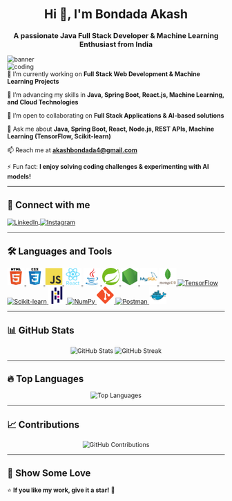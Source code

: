 <h1 align="center">Hi 👋, I'm Bondada Akash</h1>
<h3 align="center">A passionate Java Full Stack Developer & Machine Learning Enthusiast from India</h3>

<img src="https://user-images.githubusercontent.com/74038190/219923809-b86dc415-a0c2-4a38-bc88-ad6cf06395a8.gif" alt="banner">

<img src="https://user-images.githubusercontent.com/74038190/229223263-cf2e4b07-2615-4f87-9c38-e37600f8381a.gif" alt="coding" align="right" width="600px">

🔭 I’m currently working on **Full Stack Web Development & Machine Learning Projects**  

🌱 I’m advancing my skills in **Java, Spring Boot, React.js, Machine Learning, and Cloud Technologies**  

👯 I’m open to collaborating on **Full Stack Applications & AI-based solutions**  

💬 Ask me about **Java, Spring Boot, React, Node.js, REST APIs, Machine Learning (TensorFlow, Scikit-learn)**  

📫 Reach me at **akashbondada4@gmail.com**  

⚡ Fun fact: **I enjoy solving coding challenges & experimenting with AI models!**  

---

## **🔗 Connect with me**  
<p align="left">
  <a href="https://linkedin.com/in/bondadaakash" target="blank">
    <img align="center" src="https://raw.githubusercontent.com/rahuldkjain/github-profile-readme-generator/master/src/images/icons/Social/linked-in-alt.svg" alt="LinkedIn" height="30" width="40"/>
  </a>
  <a href="https://instagram.com/call_me_ab_" target="blank">
    <img align="center" src="https://raw.githubusercontent.com/rahuldkjain/github-profile-readme-generator/master/src/images/icons/Social/instagram.svg" alt="Instagram" height="30" width="40"/>
  </a>
</p>

---

## **🛠 Languages and Tools**  
<p align="left">
  <!-- Frontend -->
  <a href="https://www.w3.org/html/" target="_blank">
    <img src="https://raw.githubusercontent.com/devicons/devicon/master/icons/html5/html5-original-wordmark.svg" alt="HTML5" width="40" height="40"/>
  </a>
  <a href="https://www.w3schools.com/css/" target="_blank">
    <img src="https://raw.githubusercontent.com/devicons/devicon/master/icons/css3/css3-original-wordmark.svg" alt="CSS3" width="40" height="40"/>
  </a>
  <a href="https://developer.mozilla.org/en-US/docs/Web/JavaScript" target="_blank">
    <img src="https://raw.githubusercontent.com/devicons/devicon/master/icons/javascript/javascript-original.svg" alt="JavaScript" width="40" height="40"/>
  </a>
  <a href="https://reactjs.org/" target="_blank">
    <img src="https://raw.githubusercontent.com/devicons/devicon/master/icons/react/react-original-wordmark.svg" alt="React.js" width="40" height="40"/>
  </a>

  <!-- Backend -->
  <a href="https://www.java.com" target="_blank">
    <img src="https://raw.githubusercontent.com/devicons/devicon/master/icons/java/java-original.svg" alt="Java" width="40" height="40"/>
  </a>
  <a href="https://spring.io/projects/spring-boot" target="_blank">
    <img src="https://raw.githubusercontent.com/devicons/devicon/master/icons/spring/spring-original.svg" alt="Spring Boot" width="40" height="40"/>
  </a>
  <a href="https://nodejs.org/en/" target="_blank">
    <img src="https://raw.githubusercontent.com/devicons/devicon/master/icons/nodejs/nodejs-original.svg" alt="Node.js" width="40" height="40"/>
  </a>

  <!-- Databases -->
  <a href="https://www.mysql.com/" target="_blank">
    <img src="https://raw.githubusercontent.com/devicons/devicon/master/icons/mysql/mysql-original-wordmark.svg" alt="MySQL" width="40" height="40"/>
  </a>
  <a href="https://www.mongodb.com/" target="_blank">
    <img src="https://raw.githubusercontent.com/devicons/devicon/master/icons/mongodb/mongodb-original-wordmark.svg" alt="MongoDB" width="40" height="40"/>
  </a>

  <!-- Machine Learning & AI -->
  <a href="https://www.tensorflow.org" target="_blank">
    <img src="https://www.vectorlogo.zone/logos/tensorflow/tensorflow-icon.svg" alt="TensorFlow" width="40" height="40"/>
  </a>
  <a href="https://scikit-learn.org/" target="_blank">
    <img src="https://upload.wikimedia.org/wikipedia/commons/0/05/Scikit_learn_logo_small.svg" alt="Scikit-learn" width="40" height="40"/>
  </a>
  <a href="https://pandas.pydata.org/" target="_blank">
    <img src="https://raw.githubusercontent.com/devicons/devicon/2ae2a900d2f041da66e950e4d48052658d850630/icons/pandas/pandas-original.svg" alt="Pandas" width="40" height="40"/>
  </a>
  <a href="https://numpy.org/" target="_blank">
    <img src="https://upload.wikimedia.org/wikipedia/commons/thumb/1/1a/NumPy_logo.svg/800px-NumPy_logo.svg.png" alt="NumPy" width="40" height="40"/>
  </a>

  <!-- DevOps & Tools -->
  <a href="https://git-scm.com/" target="_blank">
    <img src="https://raw.githubusercontent.com/devicons/devicon/master/icons/git/git-original.svg" alt="Git" width="40" height="40"/>
  </a>
  <a href="https://postman.com" target="_blank">
    <img src="https://www.vectorlogo.zone/logos/getpostman/getpostman-icon.svg" alt="Postman" width="40" height="40"/>
  </a>
  <a href="https://docker.com/" target="_blank">
    <img src="https://raw.githubusercontent.com/devicons/devicon/master/icons/docker/docker-original.svg" alt="Docker" width="40" height="40"/>
  </a>
</p>

---

## **📊 GitHub Stats**  
<p align="center">
  <img src="https://github-readme-stats.vercel.app/api?username=bondadaakash&show_icons=true&theme=radical" alt="GitHub Stats" width="400px"/>
  <img src="https://github-readme-streak-stats.herokuapp.com/?user=bondadaakash&theme=radical" alt="GitHub Streak" width="400px"/>
</p>

---

## **🔥 Top Languages**
<p align="center">
  <img src="https://github-readme-stats.vercel.app/api/top-langs/?username=bondadaakash&layout=compact&theme=radical" alt="Top Languages" width="400px"/>
</p>

---

## **📈 Contributions**
<p align="center">
  <img src="https://github-profile-summary-cards.vercel.app/api/cards/profile-details?username=bondadaakash&theme=radical" alt="GitHub Contributions"/>
</p>

---

## **🌟 Show Some Love**
⭐ **If you like my work, give it a star!** 🌟  
